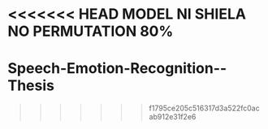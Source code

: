 <<<<<<< HEAD
MODEL NI SHIELA
NO PERMUTATION
80%
=======
# Speech-Emotion-Recognition--Thesis
>>>>>>> f1795ce205c516317d3a522fc0acab912e31f2e6
